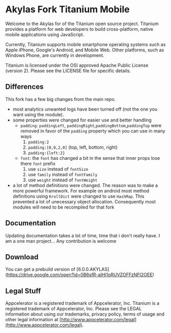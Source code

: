 
Akylas Fork Titanium Mobile
============================

Welcome to the Akylas for of the Titanium open source project.  Titanium provides
a platform for web developers to build cross-platform, native mobile applications
using JavaScript.

Currently, Titanium supports mobile smartphone operating systems such as Apple iPhone, Google's Android, and Mobile Web. Other platforms, such as Windows Phone, are currently in development.

Titanium is licensed under the OSI approved Apache Public License (version 2). Please
see the LICENSE file for specific details.


## Differences

This fork has a few big changes from the main repo.

* most analytics unwanted logs have been turned off (not the one you want using the module).
* some properties were changed for easier use and better handling
	* ``padding``: ``paddingLeft``, ``paddingRight``,``paddingBottom``,``paddingTop`` were removed in favor of the ``padding`` property which you can use in many ways
		1. ``padding:2``
		2. ``padding:[0,0,2,0]`` (top, left, bottom, right)
		3. ``padding:{left:2}``
	* ``font``: the ``font`` has changed a bit in the sense that inner props lose there ``font`` prefix
		1. use ``size`` instead of ``fontSize``
		2. use ``family`` instead of ``fontFamily``
		3. use ``weight`` instead of ``fontWeight``
* a lot of  method definitions were changed. The reason was to make a more powerful framework. For example on android most method definitions using ``KrollDict`` were changed to use ``HashMap``. This prevented a lot of unecessary object allocation. Consequently most modules will need to be recompiled for that fork

## Documentation

Updating documentation takes a lot of time, time that i don't really have. I am a one man project...
Any contribution is welcome

## Download

You can get a prebuild version of [6.0.0.AKYLAS] (https://drive.google.com/open?id=0B6sfR-aIHi1oRUVZOFFzNFI2OEE)

## Legal Stuff

Appcelerator is a registered trademark of Appcelerator, Inc. Titanium is 
a registered trademark of Appcelerator, Inc.  Please see the LEGAL information about using our trademarks,
privacy policy, terms of usage and other legal information at [http://www.appcelerator.com/legal](http://www.appcelerator.com/legal).



